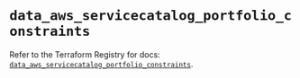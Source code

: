 # `data_aws_servicecatalog_portfolio_constraints`

Refer to the Terraform Registry for docs: [`data_aws_servicecatalog_portfolio_constraints`](https://registry.terraform.io/providers/hashicorp/aws/6.2.0/docs/data-sources/servicecatalog_portfolio_constraints).
